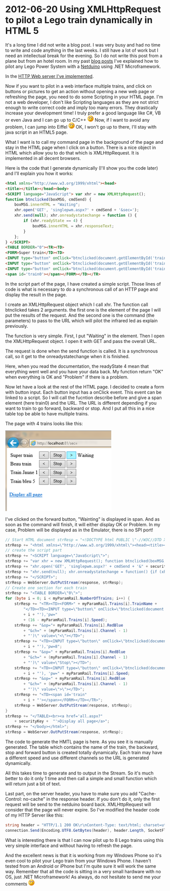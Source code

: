 # 2012-06-20 Using XMLHttpRequest to pilot a Lego train dynamically in HTML 5

It's a long time I did not write a blog post. I was very busy and had no time to write and code anything in the last weeks. I still have a lot of work but I need an intellectual break for the evening. So I do not write this post from a plane but from an hotel room. In my past [blog posts](./2012-04-26-Using-netduino-and-.NET-Microframework-to-pilot-any-Lego-Power-Function-thru-Infrared-(part-3).md) I've explained how to pilot any Lego Power System with a [Netduino](./2011-09-09-netduino-board-geek-tool-for-.NET-Microframework.md) using .NET Microframework.

In the [HTTP Web server I've implemented](./2012-05-29-Creating-an-efficient-HTTP-Web-Server-for-.NET-Microframework-(NETMF).md).

Now if you want to pilot in a web interface multiple trains, and click on buttons or pictures to get an action without opening a new web page or refreshing the page, you need to do some Scripting in your HTML page. I'm not a web developer, I don't like Scripting languages as they are not strict enough to write correct code and imply too many errors. They drastically increase your development time! I truly prefer a good language like C#, VB or even Java and I can go up to C/C++ ![Sourire](../assets/4401.wlEmoticon-smile_2.png) Now, if I want to avoid any problem, I can jump into Eiffel ![Sourire](../assets/4401.wlEmoticon-smile_2.png) OK, I won't go up to there, I'll stay with java script in an HTML5 page.

What I want is to call my command page in the background of the page and stay in the HTML page when I click on a button. There is a nice object in HTML which allow you to do that which is XMLHttpRequest. It is implemented in all decent browsers.

Here is the code that I generate dynamically (I'll show you the code later) and I'll explain you how it works:

```html
<html xmlns="http://www.w3.org/1999/xhtml"><head> 
<title></title></head><body> 
<SCRIPT language="JavaScript"> var xhr = new XMLHttpRequest(); 
function btnclicked(boxMSG, cmdSend) { 
    boxMSG.innerHTML = "Waiting"; 
    xhr.open('GET', 'singlepwm.aspx?' + cmdSend + '&sec='); 
    xhr.send(null); xhr.onreadystatechange = function () { 
        if (xhr.readyState == 4) { 
            boxMSG.innerHTML = xhr.responseText; 
        } 
    }; 
} </SCRIPT> 
<TABLE BORDER="0"><TR><TD> 
<FORM>Super train</TD><TD> 
<INPUT type="button" onClick="btnclicked(document.getElementById('train0'), 'pw=11&op=0&ch=254')" value="<"></TD><TD> 
<INPUT type="button" onClick="btnclicked(document.getElementById('train0'), 'pw=8&op=0&ch=254')" value="Stop"></TD><TD> 
<INPUT type="button" onClick="btnclicked(document.getElementById('train0'), 'pw=5&op=0&ch=254')" value=">"></TD><TD> 
<span id='train0'></span></FORM></TD></TR> 
```

In the script part of the page, I have created a simple script. Those lines of code is what is necessary to do a synchronous call of an HTTP page and display the result in the page.

I create an XMLHttpRequest object which I call xhr. The function call btnclicked takes 2 arguments. the first one is the element of the page I will put the results of the request. And the second one is the command (the parameters) to pass to the URL which will pilot the infrared led as explain previously.

The function is very simple. First, I put "Waiting" in the element. Then I open the XMLHttpRequest object. I open it with GET and pass the overall URL.

The request is done when the send function is called. It is a synchronous call, so it get to the onreadystatechange when it is finished.

Here, when you read the documentation, the readyState 4 mean that everything went well and you have your data back. My function return "OK" when everything is OK and "Problem" if there is a problem.

Now let have a look at the rest of the HTML page. I decided to create a form with button input. Each button input has a onClick event. This event can be linked to a script. So I will call the fucntion describe before and give a span element (here train0) and the URL. The URL is different depending if you want to train to go forward, backward or stop. And I put all this in a nice table top be able to have multiple trains.

The page with 4 trains looks like this:

![image](../assets/5807.image_2.png)

I've clicked on the forward button, "Wainting" is displayed in span. And as soon as the command will finish, it will either display OK or Problem. In my case, Problem will be displayed as in the Emulator, there is no SPI port!

```csharp
// Start HTML document strResp = "<!DOCTYPE html PUBLIC \"-//W3C//DTD XHTML 1.0 Transitional//EN\" \"http://www.w3.org/TR/xhtml1/DTD/xhtml1-transitional.dtd\">"; 
strResp += "<html xmlns=\"http://www.w3.org/1999/xhtml\"><head><title></title></head><body>"; 
// create the script part 
strResp += "<SCRIPT language=\"JavaScript\">"; 
strResp += "var xhr = new XMLHttpRequest(); function btnclicked(boxMSG, cmdSend) boxMSG.innerHTML=\"Waiting\";"; 
strResp += "xhr.open('GET', 'singlepwm.aspx?' + cmdSend + '&" + securityKey + "');"; 
strResp += "xhr.send(null); xhr.onreadystatechange = function() {if (xhr.readyState == 4) {boxMSG.innerHTML=xhr.responseText;}};}"; 
strResp += "</SCRIPT>"; 
strResp = WebServer.OutPutStream(response, strResp); 
// Create one section for each train 
strResp += "<TABLE BORDER=\"0\">"; 
for (byte i = 0; i < myParamRail.NumberOfTrains; i++) { 
    strResp += "<TR><TD><FORM>" + myParamRail.Trains[i].TrainName + 
        "</TD><TD><INPUT type=\"button\" onClick=\"btnclicked(document.getElementById('train" 
        + i + "'),'pw=" 
        + (16 - myParamRail.Trains[i].Speed); 
    strResp += "&op="+ myParamRail.Trains[i].RedBlue 
        + "&ch=" + (myParamRail.Trains[i].Channel - 1) 
        + "')\" value=\"<\"></TD>"; 
    strResp += "<TD><INPUT type=\"button\" onClick=\"btnclicked(document.getElementById('train" 
        + i + "'),'pw=8"; 
    strResp += "&op=" + myParamRail.Trains[i].RedBlue 
        + "&ch=" + (myParamRail.Trains[i].Channel - 1) 
        + "')\" value=\"Stop\"></TD>"; 
    strResp += "<TD><INPUT type=\"button\" onClick=\"btnclicked(document.getElementById('train" 
        + i + "'), 'pw=" + myParamRail.Trains[i].Speed; 
    strResp += "&op=" + myParamRail.Trains[i].RedBlue 
        + "&ch=" + (myParamRail.Trains[i].Channel - 1)
        + "')\" value=\">\"></TD>"; 
    strResp += "<TD><span id='train" 
        + i + "'></span></FORM></TD></TR>"; 
    strResp = WebServer.OutPutStream(response, strResp); 
} 
strResp += "</TABLE><br><a href='all.aspx?" 
    + securityKey +  "'>Display all page</a>"; 
strResp += "</body></html>";
strResp = WebServer.OutPutStream(response, strResp); 
```

The code to generate the HMTL page is here. As you see it is manually generated. The table which contains the name of the train, the backward, stop and forward button is created totally dynamically. Each train may have a different speed and use different channels so the URL is generated dynamically.

All this takes time to generate and to output in the Stream. So it's much better to do it only 1 time and then call a simple and small function which will return just a bit of text.

Last part, on the server header, you have to make sure you add "Cache-Control: no-cache" in the response header. If you don't do it, only the first request will be send to the netduino board back. XMLHttpRequest will consider that the page will never expire. So I've modified the header code of my HTTP Server like this:

```csharp
string header = "HTTP/1.1 200 OK\r\nContent-Type: text/html; charset=utf-8\r\nCache-Control: no-cache\r\nConnection: close\r\n\r\n"; 
connection.Send(Encoding.UTF8.GetBytes(header), header.Length, SocketFlags.None); 
```

What is interesting there is that I can now pilot up to 8 Lego trains using this very simple interface and without having to refresh the page.

And the excellent news is that it is working from my Windows Phone so it's even cool to pilot your Lego train from your Windows Phone. I haven't tested from an Android or iPhone but I'm quite sure it will work the same way. Remember that all the code is sitting in a very small hardware with no OS, just .NET Microframework! As always, do not hesitate to send me your comments ![Sourire](../assets/4401.wlEmoticon-smile_2.png)
